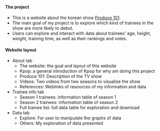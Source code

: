#### The project

-   This is a website about the korean show [Produce
    101](https://www.google.com/search?q=Produce+101&oq=Produce+101&aqs=chrome..69i57j0j69i65l2j69i61j69i59.354j0j7&sourceid=chrome&ie=UTF-8).
-   The main goal of my project is to explore which kind of trainees in
    the show are more likely to debut.
-   Users can explore and interact with data about trainees' age,
    height, weight, training time, as well as their rankings and votes.

#### Website layout

-   About tab  
    - The website: the goal and layout of this website  
    - Kpop: a general introduction of Kpop for why am doing this
    project  
    - Produce 101: Description of the TV show  
    - Videos: Two videos from two seasons to visualize the show  
    - References: Weblinks of resources of my information and data  
-   Trainee info tab  
    - Season 1 trainees: information table of season 1  
    - Season 2 trainees: information table of season 2  
    - Full trainee list: full data table for exploration and download  
-   Data tab  
    - Explore: For user to manipulate the graphs of data  
    - Others: My exploration of data presented
